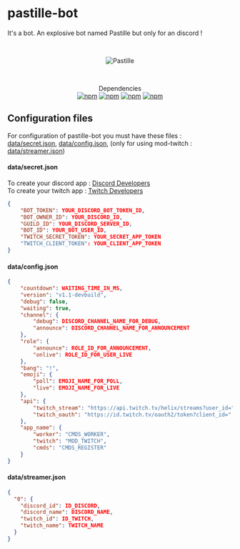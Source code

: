 # pastille-bot
It's a bot. An explosive bot named Pastille but only for an discord !

<div align="center">
	<br />
	<p>
		<img src="https://pooks.fr/pastille_bot_header.png" alt="Pastille" />
	</p>
  <br>
  <p>
    Dependencies<br>
    <a href="https://www.npmjs.com/package/discord.js"><img alt="npm" src="https://img.shields.io/npm/v/discord.js?label=discord.js&style=flat-square"></a>
    <a href="https://www.npmjs.com/package/xmlhttprequest"><img alt="npm" src="https://img.shields.io/npm/v/xmlhttprequest?label=xmlhttprequest&style=flat-square"></a>
    <a href="https://www.npmjs.com/package/@discordjs/rest"><img alt="npm" src="https://img.shields.io/npm/v/@discordjs/rest?label=@discordjs/rest&style=flat-square"></a>
    <a href="https://www.npmjs.com/package/fs"><img alt="npm" src="https://img.shields.io/npm/v/fs?label=fs&style=flat-square"></a>
  </p>
</div>

## Configuration files

For configuration of pastille-bot you must have these files : [data/secret.json](https://github.com/jeremiemeunier/pastille-bot/blob/main/data/config.sample.json),
[data/config.json](https://github.com/jeremiemeunier/pastille-bot/blob/main/data/config.sample.json), 
(only for using mod-twitch : [data/streamer.json](https://github.com/jeremiemeunier/pastille-bot/blob/main/data/config.sample.json))

#### data/secret.json


To create your discord app : [Discord Developers](https://discord.com/developers/applications)<br />
To create your twitch app : [Twitch Developers](https://dev.twitch.tv/console/apps/create)<br />

```json
{
    "BOT_TOKEN": YOUR_DISCORD_BOT_TOKEN_ID,
    "BOT_OWNER_ID": YOUR_DISCORD_ID,
    "GUILD_ID": YOUR_DISCORD_SERVER_ID,
    "BOT_ID": YOUR_BOT_USER_ID,
    "TWITCH_SECRET_TOKEN": YOUR_SECRET_APP_TOKEN
    "TWITCH_CLIENT_TOKEN": YOUR_CLIENT_APP_TOKEN
}
```

#### data/config.json

```json
{
    "countdown": WAITING_TIME_IN_MS,
    "version": "v1.1-devbuild",
    "debug": false,
    "waiting": true,
    "channel": {
        "debug": DISCORD_CHANNEL_NAME_FOR_DEBUG,
        "announce": DISCORD_CHANNEL_NAME_FOR_ANNOUNCEMENT
    },
    "role": {
        "announce": ROLE_ID_FOR_ANNOUNCEMENT,
        "onlive": ROLE_ID_FOR_USER_LIVE
    },
    "bang": "!",
    "emoji": {
        "poll": EMOJI_NAME_FOR_POLL,
        "live": EMOJI_NAME_FOR_LIVE
    },
    "api": {
        "twitch_stream": "https://api.twitch.tv/helix/streams?user_id=",
        "twitch_oauth": "https://id.twitch.tv/oauth2/token?client_id="
    },
    "app_name": {
        "worker": "CMDS_WORKER",
        "twitch": "MOD_TWITCH",
        "cmds": "CMDS_REGISTER"
    }
}
```

#### data/streamer.json
```json
{
  "0": {
    "discord_id": ID_DISCORD,
    "discord_name": DISCORD_NAME,
    "twitch_id": ID_TWITCH,
    "twitch_name": TWITCH_NAME
  }
}
```
